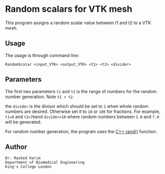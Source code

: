 # Random scalars for VTK mesh 

This program assigns a random scalar value between t1 and t2 to a VTK mesh. 

## Usage 
The usage is through command line: 
```
RandomScalar <input_VTK> <output_VTK> <t1> <t2> <divider>
```

## Parameters

The first two parameters ```t1``` and ```t2``` is the range of numbers for the random number generation. Note ```t1 < t2```. 

the ```divider``` is the divisor which should be set to ```1``` when whole random numbers are desired. Otherwise set it to ```10``` or ```100``` for fractions. For example, ```t1=0``` and ```t2=70```and ```divider=10``` where random numbers between ```1.0``` and ```7.0``` will be generated. 

For random number generation, the program uses the [C++ rand()](http://www.cplusplus.com/reference/cstdlib/rand/) function. 

## Author 
```
Dr. Rashed Karim 
Department of Biomedical Engineering 
King's College London 
```
